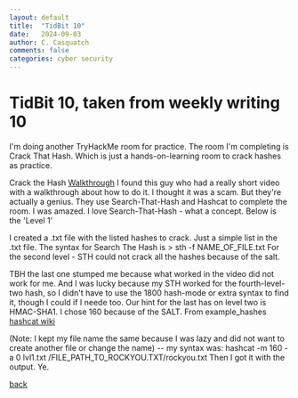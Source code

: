 ```yaml
---
layout: default
title:  "TidBit 10"
date:   2024-09-03
author: C. Casquatch
comments: false
categories: cyber security
---
```


# TidBit 10, taken from weekly writing 10

I'm doing another TryHackMe room for practice. 
The room I'm completing is Crack That Hash. Which is just a hands-on-learning room to crack hashes as practice. 
 
Crack the Hash [Walkthrough](https://www.youtube.com/watch?v=FtA3ntx_wkQ)
I found this guy who had a really short video with a walkthrough about how to do it. I thought it was a scam. But they're actually a genius. 
They use Search-That-Hash and Hashcat to complete the room. I was amazed. I love Search-That-Hash - what a concept. Below is the 'Level 1'
 
I created a .txt file with the listed hashes to crack. Just a simple list in the .txt file. 
The syntax for Search The Hash is > sth -f NAME_OF_FILE.txt
For the second level - STH could not crack all the hashes because of the salt. 
 
TBH the last one stumped me because what worked in the video did not work for me. And I was lucky because my STH worked for the fourth-level-two hash, so I didn't have to use the 1800 hash-mode or extra syntax to find it, though I could if I neede too. 
Our hint for the last has on level two is HMAC-SHA1.
I chose 160 because of the SALT. From example_hashes [hashcat wiki](https://hashcat.net/wiki/doku.php?id=example_hashes)
 
(Note: I kept my file name the same because I was lazy and did not want to create another file or change the name) -- my syntax was: hashcat -m 160 -a 0 lvl1.txt /FILE_PATH_TO_ROCKYOU.TXT/rockyou.txt
Then I got it with the output. Ye. 
 
[back](./TidBitMain.html)
